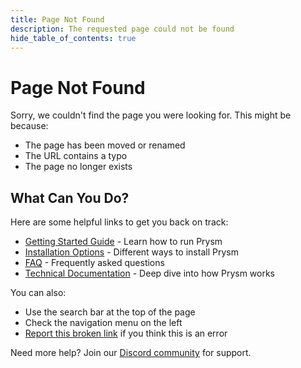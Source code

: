 ```yaml
---
title: Page Not Found
description: The requested page could not be found
hide_table_of_contents: true
---
```


# Page Not Found

Sorry, we couldn't find the page you were looking for. This might be because:

- The page has been moved or renamed
- The URL contains a typo
- The page no longer exists

## What Can You Do?

Here are some helpful links to get you back on track:

- [Getting Started Guide](/) - Learn how to run Prysm
- [Installation Options](/install-prysm/install-with-script.md) - Different ways to install Prysm
- [FAQ](/faq) - Frequently asked questions
- [Technical Documentation](/configure-prysm/sync-from-checkpoint.md) - Deep dive into how Prysm works

You can also:
- Use the search bar at the top of the page
- Check the navigation menu on the left
- [Report this broken link](https://github.com/OffchainLabs/prysm-documentation/issues/new) if you think this is an error

Need more help? Join our [Discord community](https://discord.gg/prysm) for support.
